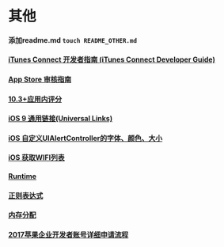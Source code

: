 # 其他
#### 添加readme.md  `touch README_OTHER.md`

#### [iTunes Connect 开发者指南 (iTunes Connect Developer Guide)](https://developer.apple.com/library/content/documentation/LanguagesUtilities/Conceptual/iTunesConnect_Guide_zh_CN)

#### [App Store 审核指南](https://developer.apple.com/app-store/review/guidelines/cn/)

#### [10.3+应用内评分](https://developer.apple.com/documentation/storekit/skstorereviewcontroller/2851536-requestreview?language=objc)

#### [iOS 9 通用链接(Universal Links)](http://www.jianshu.com/p/734c3eff8feb)

#### [iOS 自定义UIAlertController的字体、颜色、大小](http://www.jianshu.com/p/a7bd1f9d11f7)

#### [iOS 获取WIFI列表](https://juejin.im/post/5a3214cd51882506fd589047)

#### [Runtime](http://www.jianshu.com/p/ab966e8a82e2?utm_campaign=hugo&utm_medium=reader_share&utm_content=note&utm_source=weixin-friends)

#### [正则表达式](README-cn.md)

#### [内存分配](Memory_Allocation.md)

#### [2017苹果企业开发者账号详细申请流程](https://ybbc.github.io/posts/7a32a90d/)
